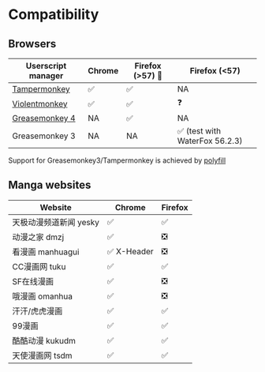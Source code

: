 # Compatibility

## Browsers

| Userscript manager | Chrome   | Firefox (>57) :fox_face: | Firefox (<57)                  |
|---|---|---|---|
| [Tampermonkey](https://www.tampermonkey.net/)       |   :white_check_mark:      | :white_check_mark:             | NA                             |
| [Violentmonkey](https://violentmonkey.github.io/)      |   :white_check_mark:      | :white_check_mark:             | :question:                  |
| [Greasemonkey 4](https://addons.mozilla.org/en-US/firefox/addon/greasemonkey/)     |   NA     | :white_check_mark:             | NA                             |
| Greasemonkey 3     |   NA     | NA            | :white_check_mark:  (test with WaterFox 56.2.3) |

Support for Greasemonkey3/Tampermonkey is achieved by [polyfill](https://greasemonkey.github.io/gm4-polyfill/gm4-polyfill.js)

## Manga websites

| Website                | Chrome     | Firefox |
|---|---|--|
| 天极动漫频道新闻 yesky | :white_check_mark:          | :white_check_mark:       |
| 动漫之家 dmzj          | :white_check_mark:          | :negative_squared_cross_mark:      |
| 看漫画 manhuagui       | :white_check_mark: X-Header | :negative_squared_cross_mark:       |
| CC漫画网 tuku          | :white_check_mark:          | :white_check_mark:       |
| SF在线漫画             | :white_check_mark:          | :negative_squared_cross_mark:      |
| 哦漫画 omanhua         | :white_check_mark:          | :negative_squared_cross_mark:      |
| 汗汗/虎虎漫画          | :white_check_mark:          | :white_check_mark:       |
| 99漫画                 | :white_check_mark:          | :white_check_mark:       |
| 酷酷动漫 kukudm        | :white_check_mark:          | :white_check_mark:       |
| 天使漫画网 tsdm        | :white_check_mark:          | :white_check_mark:       |
